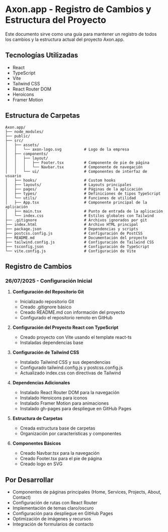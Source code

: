 # Axon.app - Registro de Cambios y Estructura del Proyecto

Este documento sirve como una guía para mantener un registro de todos los cambios y la estructura actual del proyecto Axon.app.

## Tecnologías Utilizadas
- React
- TypeScript
- Vite
- Tailwind CSS
- React Router DOM
- Heroicons
- Framer Motion

## Estructura de Carpetas
```
Axon.app/
├── node_modules/
├── public/
├── src/
│   ├── assets/
│   │   └── axon-logo.svg          # Logo de la empresa
│   ├── components/
│   │   ├── layout/
│   │   │   ├── Footer.tsx         # Componente de pie de página
│   │   │   └── Navbar.tsx         # Componente de navegación
│   │   └── ui/                    # Componentes de interfaz de usuario
│   ├── hooks/                     # Custom hooks
│   ├── layouts/                   # Layouts principales
│   ├── pages/                     # Páginas de la aplicación
│   ├── types/                     # Definiciones de tipos TypeScript
│   └── utils/                     # Funciones de utilidad
│   ├── App.tsx                    # Componente principal de la aplicación
│   ├── main.tsx                   # Punto de entrada de la aplicación
│   └── index.css                  # Estilos globales con Tailwind
├── .gitignore                     # Archivos ignorados por git
├── index.html                     # Archivo HTML principal
├── package.json                   # Dependencias y scripts
├── postcss.config.js              # Configuración de PostCSS
├── README.md                      # Documentación del proyecto
├── tailwind.config.js             # Configuración de Tailwind CSS
├── tsconfig.json                  # Configuración de TypeScript
└── vite.config.js                 # Configuración de Vite
```

## Registro de Cambios

### 26/07/2025 - Configuración Inicial

1. **Configuración del Repositorio Git**
   - Inicializado repositorio Git
   - Creado .gitignore básico
   - Creado README.md con información del proyecto
   - Configurado el repositorio remoto en GitHub

2. **Configuración del Proyecto React con TypeScript**
   - Creado proyecto con Vite usando el template react-ts
   - Instaladas dependencias base

3. **Configuración de Tailwind CSS**
   - Instalado Tailwind CSS y sus dependencias
   - Configurado tailwind.config.js y postcss.config.js
   - Actualizado index.css con directivas de Tailwind

4. **Dependencias Adicionales**
   - Instalado React Router DOM para la navegación
   - Instalado Heroicons para iconos
   - Instalado Framer Motion para animaciones
   - Instalado gh-pages para despliegue en GitHub Pages

5. **Estructura de Carpetas**
   - Creada estructura base de carpetas
   - Organización por características y componentes

6. **Componentes Básicos**
   - Creado Navbar.tsx para la navegación
   - Creado Footer.tsx para el pie de página
   - Creado logo en SVG

## Por Desarrollar
- Componentes de páginas principales (Home, Services, Projects, About, Contact)
- Configuración de rutas con React Router
- Implementación de temas claro/oscuro
- Configuración para despliegue en GitHub Pages
- Optimización de imágenes y recursos
- Integración de formularios de contacto
